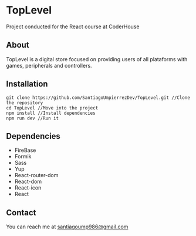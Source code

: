 # TopLevel

Project conducted for the React course at CoderHouse

## About

TopLevel is a digital store focused on providing users of all plataforms with games, peripherals and controllers.

## Installation

```
git clone https://github.com/SantiagoUmpierrezDev/TopLevel.git //Clone the repository
cd TopLevel //Move into the project
npm install //Install dependencies
npm run dev //Run it
```

## Dependencies

- FireBase
- Formik
- Sass
- Yup
- React-router-dom
- React-dom
- React-icon
- React

## Contact

You can reach me at santiagoump986@gmail.com
